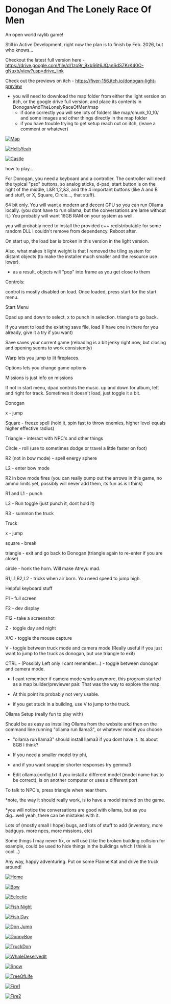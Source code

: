# Donogan And The Lonely Race Of Men

An open world raylib game!

Still in Active Development, right now the plan is to finish by Feb. 2026, but who knows...

Checkout the latest full version here - https://drive.google.com/file/d/1zo9r_9xbS6t6JQanSdSZKrK40O-gNuxb/view?usp=drive_link

Check out the previews on itch - https://fiver-156.itch.io/donogan-light-preview


 - you will need to download the map folder from either the light version on itch, or the google drive full version, and place its contents in DonoganAndTheLonelyRaceOfMen/map
	- if done correctly you will see lots of folders like map/chunk_10_10/ and some images and other things directly in the map folder
	- if you have trouble trying to get setup reach out on itch, (leave a comment or whatever)

[![Map](readme_assets/treasure_map.png)](readme_assets/treasure_map.png)

[![HellsYeah](readme_assets/hellsYeah.png)](readme_assets/hellsYeah.png)

[![Castle](readme_assets/castle.png)](readme_assets/castle.png)

how to play...

For Donogan, you need a keyboard and a controller. The controller will need the typical "psx" buttons, so analog sticks, d-pad, start button is on the right of the middle, L&R 1,2,&3, and the 4 important buttons (like A and B and stuff, or X, Square, Circle..., that stuff). 

64 bit only. You will want a modern and decent GPU so you can run Ollama locally. (you dont have to run ollama, but the conversations are lame without it.) You probably will want 16GB RAM on your system as well.

you will probably need to install the provided c++ redistributable for some random DLL I couldn't remove from dependency. Reboot after.

On start up, the load bar is broken in this version in the light version.

Also, what makes it light weight is that I removed the tiling system for distant objects (to make the installer much smaller and the resource use lower).

 - as a result, objects will "pop" into frame as you get close to them

Controls:

control is mostly disabled on load. Once loaded, press start for the start menu.

Start Menu

Dpad up and down to select, x to punch in selection. triangle to go back.

If you want to load the existing save file, load (I have one in there for you already, give it a try if you want)

Save saves your current game (reloading is a bit jenky right now, but closing and opening seems to work consistently)

Warp lets you jump to lit fireplaces.

Options lets you change game options

Missions is just info on missions

If not in start menu, dpad controls the music. up and down for album, left and right for track. Sometimes it doesn't load, just toggle it a bit.

Donogan

x - jump

Square - freeze spell (hold it, spin fast to throw enemies, higher level equals higher effective radius)

Triangle - interact with NPC's and other things

Circle - roll (use to sometimes dodge or travel a little faster on foot)

R2 (not in bow mode) - spell energy sphere

L2 - enter bow mode

R2 in bow mode fires (you can really pump out the arrows in this game, no ammo limits yet, possibly will never add them, its fun as is I think)

R1 and L1 - punch

L3 - Run toggle (just punch it, dont hold it)

R3 - summon the truck

Truck

x - jump

square - break

triangle - exit and go back to Donogan (triangle again to re-enter if you are close)

circle - honk the horn. Will make Atreyu mad.

R1,L1,R2,L2 - tricks when air born. You need speed to jump high.

Helpful keyboard stuff

F1 - full screen

F2 - dev display

F12 - take a screenshot

Z - toggle day and night

X/C - toggle the mouse capture

V - toggle between truck mode and camera mode (Really useful if you just want to jump to the truck as donogan, but use triangle to exit)

CTRL - (Possibly Left only I cant remember...) - toggle between donogan and camera mode.

 - I cant remember if camera mode works anymore, this program started as a map builder/previewer pair. That was the way to explore the map.

 - At this point its probably not very usable.

 - if you get stuck in a building, use V to jump to the truck.

Ollama Setup (really fun to play with)

Should be as easy as installing Ollama from the website and then on the command line running "ollama run llama3", or whatever model you choose

  - "ollama run llama3" should install llama3 if you dont have it. its about 8GB I think?

  - If you need a smaller model try phi,

  - and if you want snappier shorter responses try gemma3

 - Edit ollama.config.txt if you install a different model (model name has to be correct), is on another computer or uses a different port

To talk to NPC's, press triangle when near them.

*note, the way it should really work, is to have a model trained on the game.

*you will notice the conversations are good with ollama, but as you dig...well yeah, there can be mistakes with it.

Lots of (mostly small I hope) bugs, and lots of stuff to add (inventory, more badguys. more npcs, more missions, etc)

Some things I may never fix, or will use (like the broken building collision for example, could be used to hide things in the buildings which I think is cool...)

Any way, happy adventuring. Put on some FlannelKat and drive the truck around!


[![Home](readme_assets/home1.png)](readme_assets/home1.png)

[![Bow](readme_assets/bowMode.png)](readme_assets/bowMode.png)

[![Eclectic](readme_assets/truck_whale_fish.png)](readme_assets/truck_whale_fish.png)

[![Fish Night](readme_assets/fish_night.png)](readme_assets/fish_night.png)

[![Fish Day](readme_assets/fish_day.png)](readme_assets/fish_day.png)

[![Don Jump](readme_assets/don_jump.png)](readme_assets/don_jump.png)

[![DonnyBoy](readme_assets/donnyboy.png)](readme_assets/donnyboy.png)

[![TruckDon](readme_assets/truckDon.png)](readme_assets/truckDon.png)

[![WhaleDeservedIt](readme_assets/whaleFarts.png)](readme_assets/whaleFarts.png)

[![Snow](readme_assets/snow.png)](readme_assets/snow.png)

[![TreeOfLife](readme_assets/tol.png)](readme_assets/tol.png)

[![Fire1](readme_assets/fire_night_1.png)](readme_assets/fire_night_1.png)

[![Fire2](readme_assets/fire_night_2.png)](readme_assets/fire_night_2.png)














